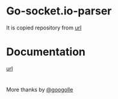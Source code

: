 # Go-socket.io-parser

It is copied repository from [url](https://github.com/googollee/go-engine.io)

# Documentation

[url](https://github.com/socketio/engine.io-protocol)

# 

More thanks by [@googolle](https://www.github.com/googolle)